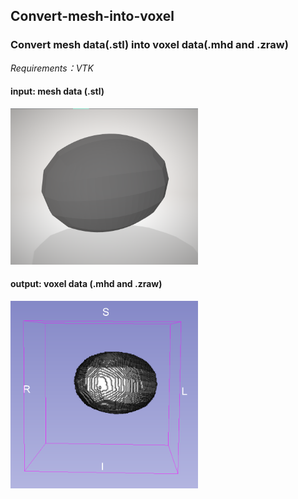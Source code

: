 ## Convert-mesh-into-voxel
### Convert mesh data(.stl) into voxel data(.mhd and .zraw)

*Requirements：VTK*

#### input: mesh data (.stl)
<img src="https://github.com/Silver-L/Convert-mesh-into-voxel/blob/master/result/input_stl.png" width="300" height="250" alt="error"/>

#### output: voxel data (.mhd and .zraw)
<img src="https://github.com/Silver-L/Convert-mesh-into-voxel/blob/master/result/output_voxel.png" width="300" height="300" alt="error"/>
